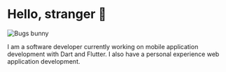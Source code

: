# Hello, stranger 🤖

![Bugs bunny](https://media3.giphy.com/media/3oKIPBe4bfkwO3On5e/giphy.gif)

I am a software developer currently working on mobile application development with Dart and Flutter. I also have a personal experience web application development.
